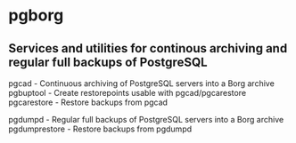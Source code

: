 # pgborg

## Services and utilities for continous archiving and regular full backups of PostgreSQL

pgcad - Continuous archiving of PostgreSQL servers into a Borg archive
pgbuptool - Create restorepoints usable with pgcad/pgcarestore
pgcarestore - Restore backups from pgcad

pgdumpd - Regular full backups of PostgreSQL servers into a Borg archive
pgdumprestore - Restore backups from pgdumpd

